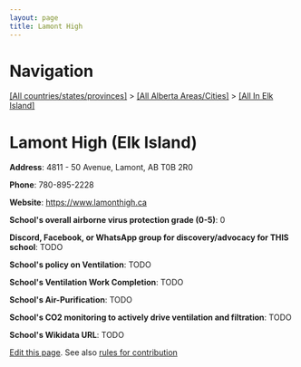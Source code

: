 ```yaml
---
layout: page
title: Lamont High
---
```

# Navigation

[[All countries/states/provinces]](../../..) > [[All Alberta Areas/Cities]](../..) > [[All In Elk Island]](..)

# Lamont High (Elk Island)

**Address**: 4811 - 50 Avenue, Lamont, AB T0B 2R0

**Phone**: 780-895-2228

**Website**: <https://www.lamonthigh.ca>

**School's overall airborne virus protection grade (0-5)**: 0

**Discord, Facebook, or WhatsApp group for discovery/advocacy for THIS school**: TODO

**School's policy on Ventilation**: TODO

**School's Ventilation Work Completion**: TODO

**School's Air-Purification**: TODO

**School's CO2 monitoring to actively drive ventilation and filtration**: TODO

**School's Wikidata URL**: TODO


[Edit this page](https://github.com/ventilate-schools/AB/edit/main/./Elk_Island/Lamont_High.md). See also [rules for contribution](../../../contribution-rules/)